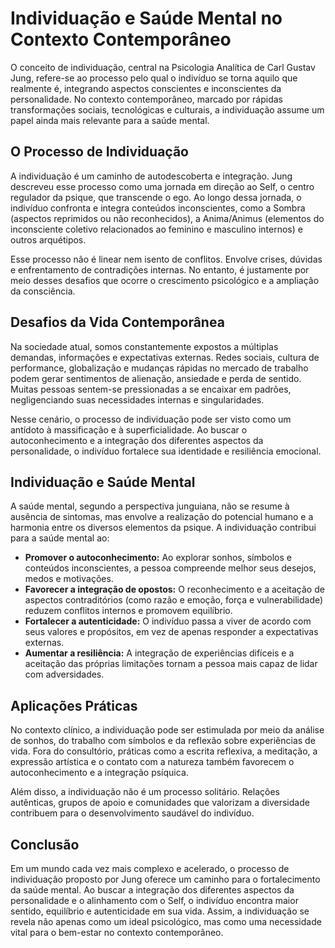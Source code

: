 # Individuação e Saúde Mental no Contexto Contemporâneo

O conceito de individuação, central na Psicologia Analítica de Carl Gustav Jung, refere-se ao processo pelo qual o indivíduo se torna aquilo que realmente é, integrando aspectos conscientes e inconscientes da personalidade. No contexto contemporâneo, marcado por rápidas transformações sociais, tecnológicas e culturais, a individuação assume um papel ainda mais relevante para a saúde mental.

## O Processo de Individuação

A individuação é um caminho de autodescoberta e integração. Jung descreveu esse processo como uma jornada em direção ao Self, o centro regulador da psique, que transcende o ego. Ao longo dessa jornada, o indivíduo confronta e integra conteúdos inconscientes, como a Sombra (aspectos reprimidos ou não reconhecidos), a Anima/Animus (elementos do inconsciente coletivo relacionados ao feminino e masculino internos) e outros arquétipos.

Esse processo não é linear nem isento de conflitos. Envolve crises, dúvidas e enfrentamento de contradições internas. No entanto, é justamente por meio desses desafios que ocorre o crescimento psicológico e a ampliação da consciência.

## Desafios da Vida Contemporânea

Na sociedade atual, somos constantemente expostos a múltiplas demandas, informações e expectativas externas. Redes sociais, cultura de performance, globalização e mudanças rápidas no mercado de trabalho podem gerar sentimentos de alienação, ansiedade e perda de sentido. Muitas pessoas sentem-se pressionadas a se encaixar em padrões, negligenciando suas necessidades internas e singularidades.

Nesse cenário, o processo de individuação pode ser visto como um antídoto à massificação e à superficialidade. Ao buscar o autoconhecimento e a integração dos diferentes aspectos da personalidade, o indivíduo fortalece sua identidade e resiliência emocional.

## Individuação e Saúde Mental

A saúde mental, segundo a perspectiva junguiana, não se resume à ausência de sintomas, mas envolve a realização do potencial humano e a harmonia entre os diversos elementos da psique. A individuação contribui para a saúde mental ao:

- **Promover o autoconhecimento:** Ao explorar sonhos, símbolos e conteúdos inconscientes, a pessoa compreende melhor seus desejos, medos e motivações.
- **Favorecer a integração de opostos:** O reconhecimento e a aceitação de aspectos contraditórios (como razão e emoção, força e vulnerabilidade) reduzem conflitos internos e promovem equilíbrio.
- **Fortalecer a autenticidade:** O indivíduo passa a viver de acordo com seus valores e propósitos, em vez de apenas responder a expectativas externas.
- **Aumentar a resiliência:** A integração de experiências difíceis e a aceitação das próprias limitações tornam a pessoa mais capaz de lidar com adversidades.

## Aplicações Práticas

No contexto clínico, a individuação pode ser estimulada por meio da análise de sonhos, do trabalho com símbolos e da reflexão sobre experiências de vida. Fora do consultório, práticas como a escrita reflexiva, a meditação, a expressão artística e o contato com a natureza também favorecem o autoconhecimento e a integração psíquica.

Além disso, a individuação não é um processo solitário. Relações autênticas, grupos de apoio e comunidades que valorizam a diversidade contribuem para o desenvolvimento saudável do indivíduo.

## Conclusão

Em um mundo cada vez mais complexo e acelerado, o processo de individuação proposto por Jung oferece um caminho para o fortalecimento da saúde mental. Ao buscar a integração dos diferentes aspectos da personalidade e o alinhamento com o Self, o indivíduo encontra maior sentido, equilíbrio e autenticidade em sua vida. Assim, a individuação se revela não apenas como um ideal psicológico, mas como uma necessidade vital para o bem-estar no contexto contemporâneo.